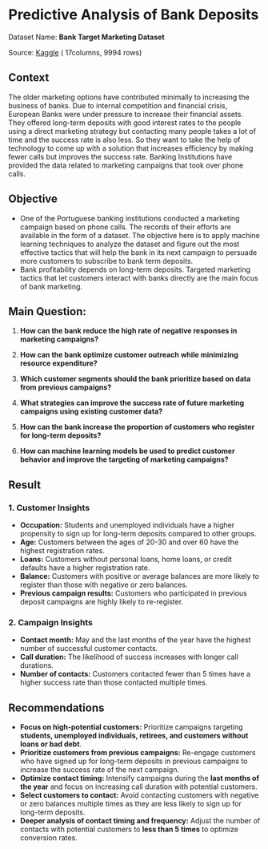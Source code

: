 # **Predictive Analysis of Bank Deposits**

Dataset Name: **Bank Target Marketing Dataset**

Source: [Kaggle](https://www.kaggle.com/datasets/seanangelonathanael/bank-target-marketing) ( 17columns, 9994 rows)

## Context

The older marketing options have contributed minimally to increasing the business of banks. Due to internal competition and financial crisis, European Banks were under pressure to increase their financial assets. They offered long-term deposits with good interest rates to the people using a direct marketing strategy but contacting many people takes a lot of time and the success rate is also less. So they want to take the help of technology to come up with a solution that increases efficiency by making fewer calls but improves the success rate. Banking Institutions have provided the data related to marketing campaigns that took over phone calls.

## Objective

- One of the Portuguese banking institutions conducted a marketing campaign based on phone calls. The records of their efforts are available in the form of a dataset. The objective here is to apply machine learning techniques to analyze the dataset and figure out the most effective tactics that will help the bank in its next campaign to persuade more customers to subscribe to bank term deposits.
- Bank profitability depends on long-term deposits. Targeted marketing tactics that let customers interact with banks directly are the main focus of bank marketing.

## Main Question:

1. **How can the bank reduce the high rate of negative responses in marketing campaigns?**

2. **How can the bank optimize customer outreach while minimizing resource expenditure?**

3. **Which customer segments should the bank prioritize based on data from previous campaigns?**

4. **What strategies can improve the success rate of future marketing campaigns using existing customer data?**

5. **How can the bank increase the proportion of customers who register for long-term deposits?**

6. **How can machine learning models be used to predict customer behavior and improve the targeting of marketing campaigns?**

## Result

### 1. Customer Insights

- **Occupation:** Students and unemployed individuals have a higher propensity to sign up for long-term deposits compared to other groups.
- **Age:** Customers between the ages of 20-30 and over 60 have the highest registration rates.
- **Loans:** Customers without personal loans, home loans, or credit defaults have a higher registration rate.
- **Balance:** Customers with positive or average balances are more likely to register than those with negative or zero balances.
- **Previous campaign results:** Customers who participated in previous deposit campaigns are highly likely to re-register.

### 2. Campaign Insights

- **Contact month:** May and the last months of the year have the highest number of successful customer contacts.
- **Call duration:** The likelihood of success increases with longer call durations.
- **Number of contacts:** Customers contacted fewer than 5 times have a higher success rate than those contacted multiple times.

## Recommendations

- **Focus on high-potential customers:** Prioritize campaigns targeting **students, unemployed individuals, retirees, and customers without loans or bad debt**.
- **Prioritize customers from previous campaigns:** Re-engage customers who have signed up for long-term deposits in previous campaigns to increase the success rate of the next campaign.
- **Optimize contact timing:** Intensify campaigns during the **last months of the year** and focus on increasing call duration with potential customers.
- **Select customers to contact:** Avoid contacting customers with negative or zero balances multiple times as they are less likely to sign up for long-term deposits.
- **Deeper analysis of contact timing and frequency:** Adjust the number of contacts with potential customers to **less than 5 times** to optimize conversion rates.
